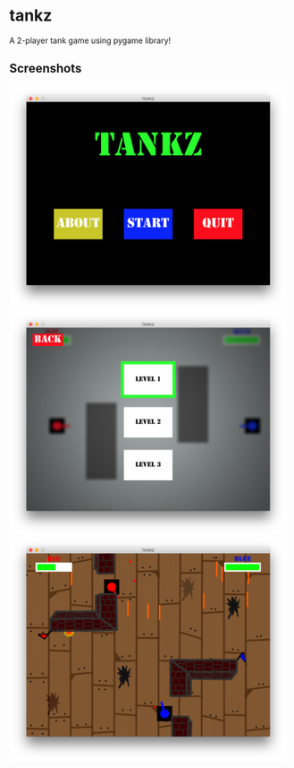# tankz
A 2-player tank game using pygame library!

Screenshots
-------------
<img src="ss2.png" height="400" alt="Screenshot1"/> 
<img src="ss3.png" height="400" alt="Screenshot2"/> 
<img src="ss1.png" height="400" alt="Screenshot3"/> 
